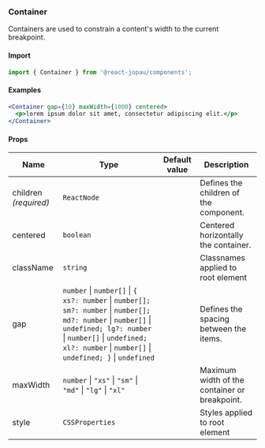 ### Container

Containers are used to constrain a content's width to the current breakpoint.

#### Import

```jsx
import { Container } from '@react-jopau/components';
```

#### Examples

```jsx
<Container gap={10} maxWidth={1000} centered>
  <p>lorem ipsum dolor sit amet, consectetur adipiscing elit.</p>
</Container>
```

#### Props

| Name                  | Type                                                                                                                                                                                                                               | Default value | Description                                   |
| --------------------- | ---------------------------------------------------------------------------------------------------------------------------------------------------------------------------------------------------------------------------------- | ------------- | --------------------------------------------- |
| children _(required)_ | `ReactNode`                                                                                                                                                                                                                        |               | Defines the children of the component.        |
| centered              | `boolean`                                                                                                                                                                                                                          |               | Centered horizontally the container.          |
| className             | `string`                                                                                                                                                                                                                           |               | Classnames applied to root element            |
| gap                   | `number` \| `number[]` \| `{ xs?: number` \| `number[]; sm?: number` \| `number[]; md?: number` \| `number[]` \| `undefined; lg?: number` \| `number[]` \| `undefined; xl?: number` \| `number[]` \| `undefined; }` \| `undefined` |               | Defines the spacing between the items.        |
| maxWidth              | `number` \| `"xs"` \| `"sm"` \| `"md"` \| `"lg"` \| `"xl"`                                                                                                                                                                         |               | Maximum width of the container or breakpoint. |
| style                 | `CSSProperties`                                                                                                                                                                                                                    |               | Styles applied to root element                |
